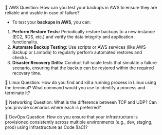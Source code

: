 🔸 AWS Question:
How can you test your backups in AWS to ensure they are reliable and usable in case of failure?
- To test your **backups in AWS**, you can:
1. **Perform Restore Tests:** Periodically restore backups to a new instance (EC2, RDS, etc.) and verify the data integrity and application functionality.
2. **Automate Backup Testing:** Use scripts or AWS services (like AWS Backup or Lambda) to regularly perform automated restores and checks.
3. **Disaster Recovery Drills:** Conduct full-scale tests that simulate a failure scenario, ensuring that the backup can be restored within the required recovery time.


🔸 Linux Question:
How do you find and kill a running process in Linux using the terminal? What command would you use to identify a process and terminate it?

🔸 Networking Question:
What is the difference between TCP and UDP? Can you provide scenarios where each is preferred?

🔸 DevOps Question:
How do you ensure that your infrastructure is provisioned consistently across multiple environments (e.g., dev, staging, prod) using Infrastructure as Code (IaC)?


